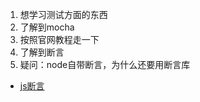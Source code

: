 1. 想学习测试方面的东西
2. 了解到mocha
3. 按照官网教程走一下
4. 了解到断言
5. 疑问：node自带断言，为什么还要用断言库
 - [js断言](https://juejin.im/post/5b1683bee51d4506d73f176b)
